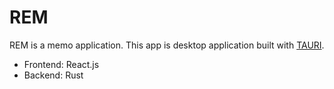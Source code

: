 # REM
REM is a memo application. This app is desktop application built with [TAURI](https://v2.tauri.app/).
- Frontend: React.js
- Backend: Rust